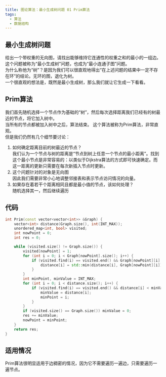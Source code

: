 ```yaml
---
title: 图论算法：最小生成树问题 01 Prim算法
tags: 
  - 算法
  - 数据结构
---
```


## 最小生成树问题

给出一个带权重的无向图，请找出能够维持它连通性的权重之和的最小的一组边。  
这个问题被称为“最小生成树”问题，也成为“最小连通子图”问题。  
为什么称他为“树”？是因为我们可以很直观地得出“在上述问题的结果中一定不存在环”的结论。无环的图，退化为树。  
一个很直观的想法是，既然是最小生成树，那么我们就让它生成一下看看。  

## Prim算法

我们首先随机选择一个节点作为基础的“树”，然后每次选择距离我们已经有的树最近的节点，将它加入树中。  
当所有的节点都被加入树中之后，算法结束。 
这个算法被称为Prim算法，非常直观。  
但是我们仍然有几个细节要讨论：  

1. 如何确定距离目前的树最近的节点？  
   我们认为一个节点与树的距离是“节点到树上任意一个节点的最小距离”。找到这个最小节点是非常容易的：以类似于Dijkstra算法的方式即可快速确定。而这一距离的更新只需要在每次新插入节点时更新。
2. 这个问题针对的对象是无向图  
   因此我们需要非常小心地调整邻接表和表示节点访问情况的向量。
3. 如果存在着若干个距离相同且都是最小值的节点，该如何处理？  
   随机选择其一，然后继续遍历

## 代码

```cpp
int Prim(const vector<vector<int>> &Graph) {
    vector<int> distance(Graph.size(), int(INT_MAX));
    unordered_map<int, bool> visited;
    int nowPoint = 0;
    int res = 0;

    while (visited.size() != Graph.size()) {
        visited[nowPoint] = 1;
        for (int i = 0; i < Graph[nowPoint].size(); i++) {
            if (visited.find(i) == visited.end() && Graph[nowPoint][i] != 0) {
                distance[i] = std::min(distance[i], Graph[nowPoint][i]);
            }
        }
        int minPoint, minValue = INT_MAX;
        for (int i = 0; i < distance.size(); i++) {
            if (visited.find(i) == visited.end() && distance[i] < minValue) {
                minValue = distance[i];
                minPoint = i;
            }
        }
        if (visited.size() == Graph.size()) minValue = 0;
        res += minValue;
        nowPoint = minPoint;
    }
    return res;
}
```

## 适用情况

Prim算法很明显适用于边稠密的情况，因为它不需要遍历一遍边，只需要遍历一遍节点。